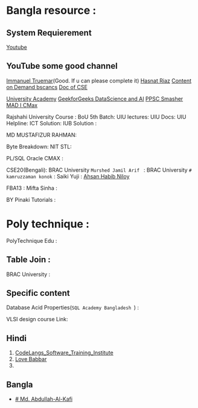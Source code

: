 # Bangla resource : 

## System Requierement 
[Youtube](https://www.youtube.com/watch?v=TU61PsnVNlo&list=PLqqgU0PuY-K1E2j1A8dC34y0dVaCr0pXw)

## YouTube some good channel
[Immanuel Truemar](https://www.youtube.com/watch?v=i7iugcmrBJ8&list=PLXPbT_PYOiRipfX8zrv_9EpnSOpK9P__j)(Good. If u can please complete it)
[Hasnat Riaz](https://www.youtube.com/@hasnatriaz4177/videos)
[Content on Demand ](https://www.youtube.com/watch?v=snZWnWUOEZ4&list=PLW7fU_8SZVrt7ztQmsRbcpid-7vSq6Yu5&index=2)
[bscancs](https://www.youtube.com/watch?v=DvY8FiZfYE8 )
[Doc of CSE ](https://www.youtube.com/@dcccse21stbatch61/playlists)

[University Academy](https://www.youtube.com/watch?v=u1y3INqT84o&list=PL-JvKqQx2AtdMoxNiK4p7jomyAxgayJlC)
[GeekforGeeks DataScience and AI](https://www.youtube.com/watch?v=7txyDsj-0Lk )
[PPSC Smasher](https://www.youtube.com/watch?v=dnkMpKhVBjA)
[MAD I ](https://www.youtube.com/watch?v=QqpN6JDjixQ )
[CMax](https://www.youtube.com/watch?v=h3-g_sUyqqk&list=PLdMnODUFlKOK1Y2EHE6FUMGNsG6PQAmfQ&index=5)

Rajshahi University Course : [](https://www.youtube.com/@shamimahmad4182/playlists)
BoU 5th Batch:[](https://www.youtube.com/watch?v=xX1KcCUk3XM&list=PL66OrBsAMhKiaYWE1CPjxwLTXU5h2x5R5&index=4)
UIU lectures: [](https://www.youtube.com/watch?v=c2sQn-MZElI&list=PLBmOkSoNo9eZCEzaOys0mP_xz8dBkGpoL&index=2)
UIU Docs:[](https://www.youtube.com/@uiudoc7997/playlists)
UIU Helpline:[](https://www.youtube.com/@uiuhelpline/playlists)
ICT Solution:[](https://www.youtube.com/@easyictsolution4298/search?query=dbms)
IUB Solution  : [](https://www.youtube.com/@iubsolution/playlists)

MD MUSTAFIZUR RAHMAN: [](https://www.youtube.com/@mdmustafizurrahman/playlists)

Byte Breakdown: [](https://www.youtube.com/watch?v=wJh0iFZl_90&list=PLepRVAscJb6gQ4ffdc0DXChUV9MJeDmEp)
NIT STL:[](https://www.youtube.com/@TODTESTNIITSLTTraining/search?query=PLSQL)

PL/SQL  Oracle[](https://www.youtube.com/watch?v=c2U5TxkI2iM&list=PLJH-yZnnY308r4uidBbmEXG0uOypkLQ-V)
CMAX : [](https://www.youtube.com/watch?v=q9SovFnB_Lc&list=PLdMnODUFlKOK1Y2EHE6FUMGNsG6PQAmfQ)

CSE20(Bengali): [](https://www.youtube.com/@CSE20Bengali/playlists)
BRAC University  `Murshed Jamil Arif ` :[](https://www.youtube.com/watch?v=ZAS3ygUr6jQ&list=PLbrkVe8jT_YwMhF4TWw1Q9ETFrUIYjOPM)
BRAC University `# kamruzzaman konok`  : [](https://www.youtube.com/@kamruzzamankonok6417/search?query=313)
Saiki Yuji : [](https://www.youtube.com/@sakaiyuji2664/playlists)
[Ahsan Habib Niloy](https://www.youtube.com/@AhashanHabibNiloy/playlists)



FBA13 :[](https://www.youtube.com/watch?v=yZ8wXHo43To&list=PLCh3_NUqW7_Iyu54X7PPPU9iWsgr7iIPn)
Mifta Sinha : [](https://www.youtube.com/watch?v=Pbk8-nd1bsA&list=PLW1OMpQZxu7yzSiLA3HQRlyOYE99PsW2L)


BY Pinaki Tutorials : [](https://www.youtube.com/playlist?list=PL4x0v29DZ2pCYEa9s3r5zWrFYIxGivlEC)

# Poly technique :
PolyTechnique Edu :[](https://www.youtube.com/watch?v=HQF_J8EmL48&list=PLaKhCRbzWGx44YX1H8rqDYJMXgw8uMbB-&index=1)

## Table Join : 
BRAC University : [](https://youtu.be/DPBk2OVN5JA?si=GvFvC5IMvh0JsKPG)

## Specific content
Database Acid Properties(`SQL Academy Bangladesh `) :[](https://www.youtube.com/watch?v=XZhfcEmkW44&list=PLkuRc9wIe4FXlv50i7EVlopfW5-7YDnWe)


VLSI design course Link: [](https://docs.google.com/forms/d/e/1FAIpQLSfWGFtu2KePTKXoN0PCk449pj2P1aIXSXcIO-2djcV1NrxG4Q/viewform)


## Hindi 
1. [ CodeLangs_Software_Training_Institute ](https://www.youtube.com/@codelangs/playlists)
2. [Love Babbar](https://www.youtube.com/playlist?list=PLDzeHZWIZsTpukecmA2p5rhHM14bl2dHU)
3. 

## Bangla 
- [# Md. Abdullah-Al-Kafi](https://www.youtube.com/@CompilationError/playlists)